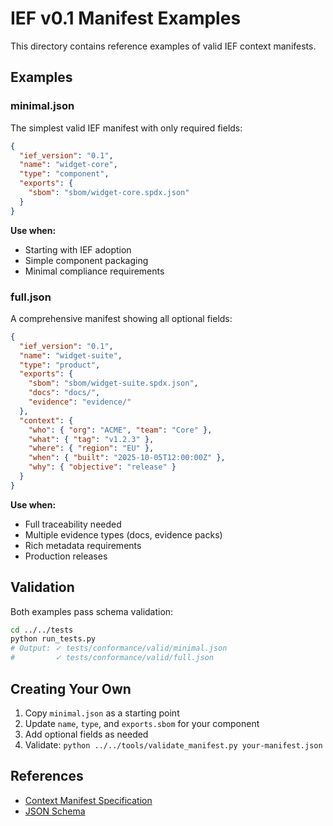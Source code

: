 # IEF v0.1 Manifest Examples

This directory contains reference examples of valid IEF context manifests.

## Examples

### minimal.json

The simplest valid IEF manifest with only required fields:

```json
{
  "ief_version": "0.1",
  "name": "widget-core",
  "type": "component",
  "exports": {
    "sbom": "sbom/widget-core.spdx.json"
  }
}
```

**Use when:**
- Starting with IEF adoption
- Simple component packaging
- Minimal compliance requirements

### full.json

A comprehensive manifest showing all optional fields:

```json
{
  "ief_version": "0.1",
  "name": "widget-suite",
  "type": "product",
  "exports": {
    "sbom": "sbom/widget-suite.spdx.json",
    "docs": "docs/",
    "evidence": "evidence/"
  },
  "context": {
    "who": { "org": "ACME", "team": "Core" },
    "what": { "tag": "v1.2.3" },
    "where": { "region": "EU" },
    "when": { "built": "2025-10-05T12:00:00Z" },
    "why": { "objective": "release" }
  }
}
```

**Use when:**
- Full traceability needed
- Multiple evidence types (docs, evidence packs)
- Rich metadata requirements
- Production releases

## Validation

Both examples pass schema validation:

```bash
cd ../../tests
python run_tests.py
# Output: ✓ tests/conformance/valid/minimal.json
#         ✓ tests/conformance/valid/full.json
```

## Creating Your Own

1. Copy `minimal.json` as a starting point
2. Update `name`, `type`, and `exports.sbom` for your component
3. Add optional fields as needed
4. Validate: `python ../../tools/validate_manifest.py your-manifest.json`

## References

- [Context Manifest Specification](../../README.md#1-context-manifest-baseline)
- [JSON Schema](../context.schema.json)
